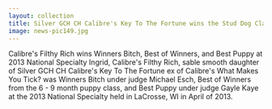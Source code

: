 ```yaml
---
layout: collection
title: Silver GCH CH Calibre's Key To The Fortune wins the Stud Dog Class at the 2013 National Specialty
image: news-pic149.jpg
---
```

Calibre's Filthy Rich wins Winners Bitch, Best of Winners, and Best Puppy at 2013 National Specialty
Ingrid, Calibre's Filthy Rich, sable smooth daughter of Silver GCH CH Calibre's Key To The Fortune ex of Calibre's
What Makes You Tick? was Winners Bitch under judge Michael Esch, Best of Winners from the 6 - 9 month puppy
class, and Best Puppy under judge Gayle Kaye at the 2013 National Specialty held in LaCrosse, WI in April of 2013.